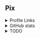 ## Pix

<details>
  <summary>Profile Links</summary>
  <blockquote>
  <details>
    <summary>42</summary>
    <blockquote>
      <a href="https://profile.intra.42.fr/users/brda-sil">
        <img src="https://badgen.net/badge/Angoul%C3%AAme/brda-sil/50C878?icon=https://meta.intra.42.fr/images/42_logo.svg"/>
      </a>
    </blockquote>
  </details>
  <details>
    <summary>CTF</summary>
    <blockquote>

- [Try Hack Me](https://tryhackme.com/p/Pixailz)

	![Profile](https://tryhackme-badges.s3.amazonaws.com/Pixailz.png)
- [Root Me](https://www.root-me.org/Pixailz)
- [PicoCTF](https://play.picoctf.org/users/Pixailz)
- [Hack The Box](https://app.hackthebox.com/profile/193910)
  </details>
</details>


<details>
  <summary>GitHub stats</summary>
  <blockquote>
  <p>
    <img src="https://github-readme-stats.vercel.app/api?username=Pixailz&theme=chartreuse-dark&show_icons=true">
  </p>
  <p>
    <img src="https://github-readme-stats.vercel.app/api/top-langs/?username=Pixailz&theme=chartreuse-dark&layout=compact&langs_count=10" adjust="center">
  </p>
  </blockquote>
</details>

<details>
  <summary>TODO</summary>

1. finish SupaMakefile
2. finish [ft_cpp](https://github.com/Pixailz/ft_cpp)
3. repush [ft_minishell](https://github.com/Pixailz/ft_minishell)
	- add correct pipe mecanism for exam
	- correct wrong behavior
4. finish VPN stuff
5. update lib_bash
6. train more CTF
7. [ft_helper](https://github.com/Pixailz/ft_helper)
	- have work to do
	- push with bonus (almost done)
</details>
